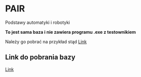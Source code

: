 ﻿# PAIR
Podstawy automatyki i robotyki

**To jest sama baza i nie zawiera programu .exe z testownikiem**

Należy go pobrać na przykład stąd
[Link](https://github.com/kumalg/testownik-electron/releases)

## Link do pobrania bazy
[Link](https://github.com/TestownikiPWR/PAIR/archive/master.zip)

